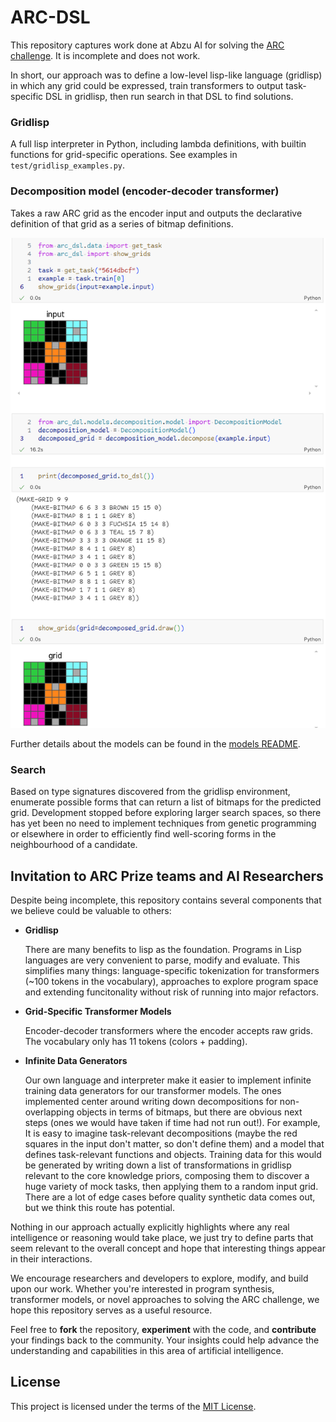# ARC-DSL

This repository captures work done at Abzu AI for solving the [ARC challenge](https://arcprize.org/). It is incomplete and does not work.

In short, our approach was to define a low-level lisp-like language (gridlisp) in which any grid could be expressed, train transformers to output task-specific DSL in gridlisp, then run search in that DSL to find solutions.

### Gridlisp

A full lisp interpreter in Python, including lambda definitions, with builtin functions for grid-specific operations. See examples in `test/gridlisp_examples.py`.

### Decomposition model (encoder-decoder transformer)

Takes a raw ARC grid as the encoder input and outputs the declarative definition of that grid as a series of bitmap definitions.

![Decomposition example](decomp_example.png)

Further details about the models can be found in the [models README](arc_dsl/models/README.md).

### Search

Based on type signatures discovered from the gridlisp environment, enumerate possible forms that can return a list of bitmaps for the predicted grid. Development stopped before exploring larger search spaces, so there has yet been no need to implement techniques from genetic programming or elsewhere in order to efficiently find well-scoring forms in the neighbourhood of a candidate.

## Invitation to ARC Prize teams and AI Researchers

Despite being incomplete, this repository contains several components that we believe could be valuable to others:

- **Gridlisp**

  There are many benefits to lisp as the foundation. Programs in Lisp languages are very convenient to parse, modify and evaluate. This simplifies many things: language-specific tokenization for transformers (~100 tokens in the vocabulary), approaches to explore program space and extending funcitonality without risk of running into major refactors.

- **Grid-Specific Transformer Models**

  Encoder-decoder transformers where the encoder accepts raw grids. The vocabulary only has 11 tokens (colors + padding).

- **Infinite Data Generators**

  Our own language and interpreter make it easier to implement infinite training data generators for our transformer models. The ones implemented center around writing down decompositions for non-overlapping objects in terms of bitmaps, but there are obvious next steps (ones we would have taken if time had not run out!). For example, It is easy to imagine task-relevant decompositions (maybe the red squares in the input don't matter, so don't define them) and a model that defines task-relevant functions and objects. Training data for this would be generated by writing down a list of transformations in gridlisp relevant to the core knowledge priors, composing them to discover a huge variety of mock tasks, then applying them to a random input grid. There are a lot of edge cases before quality synthetic data comes out, but we think this route has potential.

Nothing in our approach actually explicitly highlights where any real intelligence or reasoning would take place, we just try to define parts that seem relevant to the overall concept and hope that interesting things appear in their interactions.

We encourage researchers and developers to explore, modify, and build upon our work. Whether you're interested in program synthesis, transformer models, or novel approaches to solving the ARC challenge, we hope this repository serves as a useful resource.

Feel free to **fork** the repository, **experiment** with the code, and **contribute** your findings back to the community. Your insights could help advance the understanding and capabilities in this area of artificial intelligence.

## License

This project is licensed under the terms of the [MIT License](./LICENSE).
